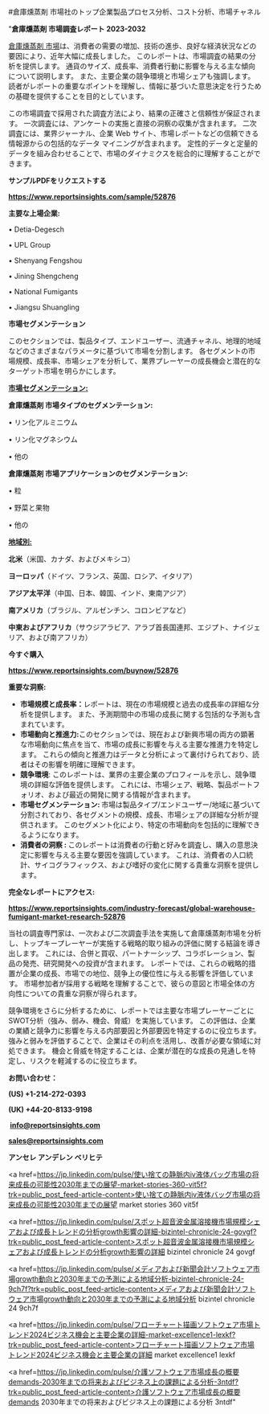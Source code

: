 #倉庫燻蒸剤 市場社のトップ企業製品プロセス分析、コスト分析、市場チャネル

"<strong>倉庫燻蒸剤 市場調査レポート 2023-2032</strong>

<a href=https://www.reportsinsights.com/sample/52876>倉庫燻蒸剤 市場</a>は、消費者の需要の増加、技術の進歩、良好な経済状況などの要因により、近年大幅に成長しました。 このレポートは、市場調査の結果の分析を提供します。 通貨のサイズ、成長率、消費者行動に影響を与える主な傾向について説明します。 また、主要企業の競争環境と市場シェアも強調します。 読者がレポートの重要なポイントを理解し、情報に基づいた意思決定を行うための基礎を提供することを目的としています。

この市場調査で採用された調査方法により、結果の正確さと信頼性が保証されます。 一次調査には、アンケートの実施と直接の洞察の収集が含まれます。 二次調査には、業界ジャーナル、企業 Web サイト、市場レポートなどの信頼できる情報源からの包括的なデータ マイニングが含まれます。 定性的データと定量的データを組み合わせることで、市場のダイナミクスを総合的に理解することができます。

<strong><b>サンプルPDFをリクエストする</b></strong>

<a href=https://www.reportsinsights.com/sample/52876><strong><u>https://www.reportsinsights.com/sample/52876</u></strong></a>

<strong>主要な上場企業:</strong>

• Detia-Degesch

• UPL Group

• Shenyang Fengshou

• Jining Shengcheng

• National Fumigants

• Jiangsu Shuangling

<strong>市場セグメンテーション</strong>

このセクションでは、製品タイプ、エンドユーザー、流通チャネル、地理的地域などのさまざまなパラメータに基づいて市場を分割します。 各セグメントの市場規模、成長率、市場シェアを分析して、業界プレーヤーの成長機会と潜在的なターゲット市場を明らかにします。

<strong><u>市場セグメンテーション</u></strong><strong><u>:</u></strong>

<strong>倉庫燻蒸剤 市場タイプのセグメンテーション:</strong>

• リン化アルミニウム

• リン化マグネシウム

• 他の

<strong>倉庫燻蒸剤 市場アプリケーションのセグメンテーション:</strong>

• 粒

• 野菜と果物

• 他の

<strong><u>地域別</u></strong><strong><u>:</u></strong>

<strong>北米</strong>（米国、カナダ、およびメキシコ）

<strong>ヨーロッパ</strong>（ドイツ、フランス、英国、ロシア、イタリア）

<strong>アジア太平洋</strong>（中国、日本、韓国、インド、東南アジア）

<strong>南アメリカ</strong>（ブラジル、アルゼンチン、コロンビアなど）

<strong>中東およびアフリカ</strong>（サウジアラビア、アラブ首長国連邦、エジプト、ナイジェリア、および南アフリカ）

<strong>今すぐ購入</strong>

<a href=https://www.reportsinsights.com/buynow/52876><strong><u>https://www.reportsinsights.com/buynow/52876</u></strong></a>

<strong>重要な洞察:</strong>
<ul>
  <li><strong>市場規模と成長率：</strong>レポートは、現在の市場規模と過去の成長率の詳細な分析を提供します。 また、予測期間中の市場の成長に関する包括的な予測も含まれています。</li>
  <li><strong>市場動向と推進力:</strong>このセクションでは、現在および新興市場の両方の顕著な市場動向に焦点を当て、市場の成長に影響を与える主要な推進力を特定します。 これらの傾向と推進力はデータと分析によって裏付けられており、読者はその影響を明確に理解できます。</li>
  <li><strong>競争環境</strong>: このレポートは、業界の主要企業のプロフィールを示し、競争環境の詳細な評価を提供します。 これには、市場シェア、戦略、製品ポートフォリオ、および最近の開発に関する情報が含まれます。</li>
  <li><strong>市場セグメンテーション: </strong>市場は製品タイプ/エンドユーザー/地域に基づいて分割されており、各セグメントの規模、成長、市場シェアの詳細な分析が提供されます。 このセグメント化により、特定の市場動向を包括的に理解できるようになります。</li>
  <li><strong>消費者の洞察 : </strong>このレポートは消費者の行動と好みを調査し、購入の意思決定に影響を与える主要な要因を強調しています。 これは、消費者の人口統計、サイコグラフィックス、および嗜好の変化に関する貴重な洞察を提供します。</li>
</ul>
<strong>完全なレポートにアクセス:</strong>

<a href=https://www.reportsinsights.com/industry-forecast/global-warehouse-fumigant-market-research-52876><strong><u><b>https://www.reportsinsights.com/industry-forecast/global-warehouse-fumigant-market-research-52876</b></u></strong></a>

当社の調査専門家は、一次および二次調査手法を実施して倉庫燻蒸剤市場を分析し、トップキープレーヤーが実施する戦略的取り組みの評価に関する結論を導き出します。 これには、合併と買収、パートナーシップ、コラボレーション、製品の発売、研究開発への投資が含まれます。 レポートでは、これらの戦略的措置が企業の成長、市場での地位、競争上の優位性に与える影響を評価しています。 市場参加者が採用する戦略を理解することで、彼らの意図と市場全体の方向性についての貴重な洞察が得られます。

競争環境をさらに分析するために、レポートでは主要な市場プレーヤーごとにSWOT分析（強み、弱み、機会、脅威）を実施しています。 この評価は、企業の業績と競争力に影響を与える内部要因と外部要因を特定するのに役立ちます。 強みと弱みを評価することで、企業はその利点を活用し、改善が必要な領域に対処できます。 機会と脅威を特定することは、企業が潜在的な成長の見通しを特定し、リスクを軽減するのに役立ちます。

<strong>お問い合わせ：</strong>

<strong>(US) +1-214-272-0393</strong>

<strong>(UK) +44-20-8133-9198</strong>

<strong> </strong><a href=info@reportsinsights.com><strong><u>info@reportsinsights.com</u></strong></a>

<a href=sales@reportsinsights.com><strong><u>sales@reportsinsights.com</u></strong></a>

<strong>アンセレ アンデレン ベリヒテ</strong>

<a href=https://jp.linkedin.com/pulse/使い捨ての静脈内iv液体バッグ市場の将来成長の可能性2030年までの展望-market-stories-360-vit5f?trk=public_post_feed-article-content>使い捨ての静脈内iv液体バッグ市場の将来成長の可能性2030年までの展望 market stories 360 vit5f</a>

<a href=https://jp.linkedin.com/pulse/スポット超音波金属溶接機市場規模シェアおよび成長トレンドの分析growth影響の詳細-bizintel-chronicle-24-govgf?trk=public_post_feed-article-content>スポット超音波金属溶接機市場規模シェアおよび成長トレンドの分析growth影響の詳細 bizintel chronicle 24 govgf</a>

<a href=https://jp.linkedin.com/pulse/メディアおよび新聞会計ソフトウェア市場growth動向と2030年までの予測による地域分析-bizintel-chronicle-24-9ch7f?trk=public_post_feed-article-content>メディアおよび新聞会計ソフトウェア市場growth動向と2030年までの予測による地域分析 bizintel chronicle 24 9ch7f</a>

<a href=https://jp.linkedin.com/pulse/フローチャート描画ソフトウェア市場トレンド2024ビジネス機会と主要企業の詳細-market-excellence1-lexkf?trk=public_post_feed-article-content>フローチャート描画ソフトウェア市場トレンド2024ビジネス機会と主要企業の詳細 market excellence1 lexkf</a>

<a href=https://jp.linkedin.com/pulse/介護ソフトウェア市場成長の概要demands-2030年までの将来およびビジネス上の課題による分析-3ntdf?trk=public_post_feed-article-content>介護ソフトウェア市場成長の概要demands 2030年までの将来およびビジネス上の課題による分析 3ntdf</a>"
